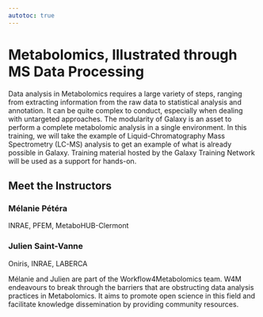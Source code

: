 ```yaml
---
autotoc: true
---
```


<slot name="/events/gcc2024/header" />
<div class="text-center">

# Metabolomics, Illustrated through MS Data Processing

</div>

Data analysis in Metabolomics requires a large variety of steps, ranging from extracting information from the raw data to statistical analysis and annotation. It can be quite complex to conduct, especially when dealing with untargeted approaches. The modularity of Galaxy is an asset to perform a complete metabolomic analysis in a single environment. In this training, we will take the example of Liquid-Chromatography Mass Spectrometry (LC-MS) analysis to get an example of what is already possible in Galaxy. Training material hosted by the Galaxy Training Network will be used as a support for hands-on.

## Meet the Instructors

### Mélanie Pétéra
INRAE, PFEM, MetaboHUB-Clermont

### Julien Saint-Vanne
Oniris, INRAE, LABERCA <br>

Mélanie and Julien are part of the Workflow4Metabolomics team. W4M endeavours to break through the barriers that are obstructing data analysis practices in Metabolomics. It aims to promote open science in this field and facilitate knowledge dissemination by providing community resources.
